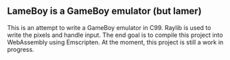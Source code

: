 ## LameBoy is a GameBoy emulator (but lamer)

This is an attempt to write a GameBoy emulator in C99. Raylib is used to write the pixels and handle input. The end goal is to compile this project into WebAssembly using Emscripten. At the moment, this project is still a work in progress.
